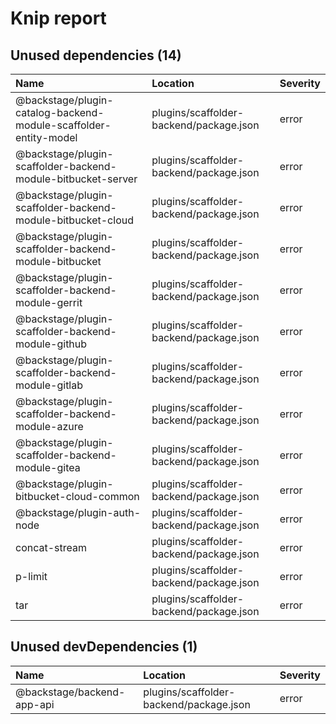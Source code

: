 # Knip report

## Unused dependencies (14)

| Name                                                             | Location     | Severity |
| :--------------------------------------------------------------- | :----------- | :------- |
| @backstage/plugin-catalog-backend-module-scaffolder-entity-model | plugins/scaffolder-backend/package.json | error    |
| @backstage/plugin-scaffolder-backend-module-bitbucket-server     | plugins/scaffolder-backend/package.json | error    |
| @backstage/plugin-scaffolder-backend-module-bitbucket-cloud      | plugins/scaffolder-backend/package.json | error    |
| @backstage/plugin-scaffolder-backend-module-bitbucket            | plugins/scaffolder-backend/package.json | error    |
| @backstage/plugin-scaffolder-backend-module-gerrit               | plugins/scaffolder-backend/package.json | error    |
| @backstage/plugin-scaffolder-backend-module-github               | plugins/scaffolder-backend/package.json | error    |
| @backstage/plugin-scaffolder-backend-module-gitlab               | plugins/scaffolder-backend/package.json | error    |
| @backstage/plugin-scaffolder-backend-module-azure                | plugins/scaffolder-backend/package.json | error    |
| @backstage/plugin-scaffolder-backend-module-gitea                | plugins/scaffolder-backend/package.json | error    |
| @backstage/plugin-bitbucket-cloud-common                         | plugins/scaffolder-backend/package.json | error    |
| @backstage/plugin-auth-node                                      | plugins/scaffolder-backend/package.json | error    |
| concat-stream                                                    | plugins/scaffolder-backend/package.json | error    |
| p-limit                                                          | plugins/scaffolder-backend/package.json | error    |
| tar                                                              | plugins/scaffolder-backend/package.json | error    |

## Unused devDependencies (1)

| Name                       | Location     | Severity |
| :------------------------- | :----------- | :------- |
| @backstage/backend-app-api | plugins/scaffolder-backend/package.json | error    |


